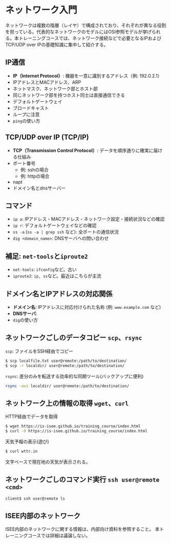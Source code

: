 # ネットワーク入門

ネットワークは複数の階層（レイヤ）で構成されており、それぞれが異なる役割を担っている。代表的なネットワークのモデルにはOSI参照モデルが挙げられる。本トレーニングコースでは、ネットワーク接続などで必要となるIPおよびTCP/UDP over IPの基礎知識に集中して紹介する。

## IP通信

- **IP（Internet Protocol）**: 機器を一意に識別するアドレス（例: 192.0.2.1）
- IPアドレスとMACアドレス、ARP
- ネットマスク、ネットワーク部とホスト部
- 同じネットワーク部を持つホスト同士は直接通信できる
- デフォルトゲートウェイ
- ブロードキャスト
- ループに注意
- `ping`の使い方

## TCP/UDP over IP (TCP/IP)

- **TCP（Transmission Control Protocol）**: データを順序通りに確実に届ける仕組み
- ポート番号
  - 例: sshの場合
  - 例: httpの場合
- napt
- ドメイン名とdnsサーバー

## コマンド

- `ip a`: IPアドレス・MACアドレス・ネットワーク設定・接続状況などの確認
- `ip r`: デフォルトゲートウェイなどの確認
- `ss -a` (`ss -a | grep ssh` など): 全ポートの通信状況
- `dig <domain_name>`: DNSサーバへの問い合わせ

## 補足: `net-tools`と`iproute2`

- `net-tools`: `ifconfig`など。古い
- `iproute2`: `ip, ss`など。最近はこちらが主流

## ドメイン名とIPアドレスの対応関係

- **ドメイン名**: IPアドレスに対応付けられた名称 (例: `www.example.com` など)
- **DNSサーバ**:
- `dig`の使い方

## ネットワークごしのデータコピー `scp`、`rsync`

`scp`: ファイルをSSH経由でコピー

```bash
$ scp localfile.txt user@remote:/path/to/destination/
$ scp -r localdir/ user@remote:/path/to/destination/
```

`rsync`: 差分のみを転送する効率的な同期ツール(バックアップに便利)

```bash
rsync -avz localdir/ user@remote:/path/to/destination/
```

## ネットワーク上の情報の取得 `wget`、`curl`

HTTP経由でデータを取得

```bash
$ wget https://is-isee.github.io/training_course/index.html
$ curl -O https://is-isee.github.io/training_course/index.html
```

天気予報の表示(遊び)

```bash
$ curl wttr.in
```

文字ベースで現在地の天気が表示される。

## ネットワークごしのコマンド実行 `ssh user@remote <cmd>`

```bash
client$ ssh user@remote ls
```

## ISEE内部のネットワーク

ISEE内部のネットワークに関する情報は、内部向け資料を参照すること。
本トレーニングコースでは詳細は議論しない。
